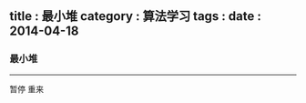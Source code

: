 title    : 最小堆
category : 算法学习
tags     : 
date     : 2014-04-18
---

<!--more-->
<h3><a>最小堆</a></h3>

----------

<div class="heap">
	<div class="thumbnail page-header">
	<div class="heap-viz"></div>
	<div class="btn-group">
	<a class="btn btn-inverse pause-button" type="button">
		<i class="icon-pause" style="display:display"></i>
		<i class="icon-play" style="display:none"></i>
		<span class="pause-label">暂停</span>
	</a>
	<a class="btn btn-inverse restart-button"><i class="icon-repeat" style="display:display"></i> 重来</a>
	</div>
	</div>
</div>
<script src="/assets/themes/hooligan/js/d3.v3.min.js"></script>
<script src="/assets/algorithms/heap.js"></script>
<script>createHeapVis(d3.select(".heap"));</script>